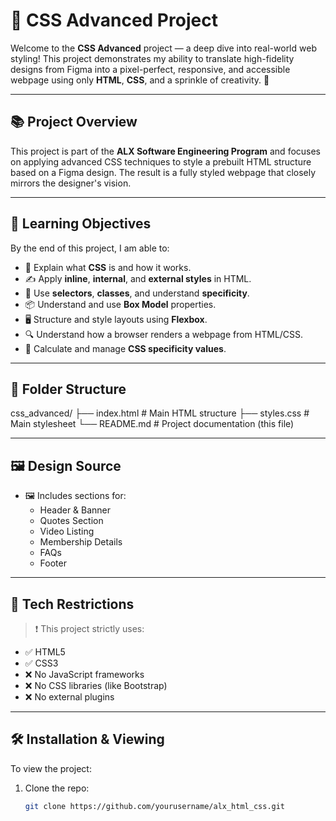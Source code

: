 # 🎨 CSS Advanced Project

Welcome to the **CSS Advanced** project — a deep dive into real-world web styling! This project demonstrates my ability to translate high-fidelity designs from Figma into a pixel-perfect, responsive, and accessible webpage using only **HTML**, **CSS**, and a sprinkle of creativity. 🚀

---

## 📚 Project Overview

This project is part of the **ALX Software Engineering Program** and focuses on applying advanced CSS techniques to style a prebuilt HTML structure based on a Figma design. The result is a fully styled webpage that closely mirrors the designer's vision.

---

## 🧠 Learning Objectives

By the end of this project, I am able to:

- 🎨 Explain what **CSS** is and how it works.
- ✍️ Apply **inline**, **internal**, and **external styles** in HTML.
- 🧷 Use **selectors**, **classes**, and understand **specificity**.
- 📦 Understand and use **Box Model** properties.
- 🖥️ Structure and style layouts using **Flexbox**.
- 🔍 Understand how a browser renders a webpage from HTML/CSS.
- 🧮 Calculate and manage **CSS specificity values**.

---

## 📁 Folder Structure

css_advanced/
├── index.html # Main HTML structure
├── styles.css # Main stylesheet
└── README.md # Project documentation (this file)


---

## 🖼️ Design Source

- 🖼️ Includes sections for:
  - Header & Banner
  - Quotes Section
  - Video Listing
  - Membership Details
  - FAQs
  - Footer

---

## 🚫 Tech Restrictions

> ❗ This project strictly uses:
- ✅ HTML5
- ✅ CSS3
- ❌ No JavaScript frameworks
- ❌ No CSS libraries (like Bootstrap)
- ❌ No external plugins

---

## 🛠️ Installation & Viewing

To view the project:

1. Clone the repo:
   ```bash
   git clone https://github.com/yourusername/alx_html_css.git
